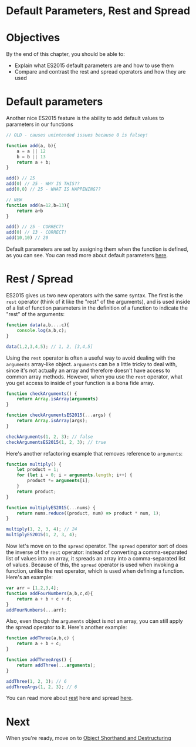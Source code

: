#  Default Parameters, Rest and Spread

# Objectives

By the end of this chapter, you should be able to:

- Explain what ES2015 default parameters are and how to use them
- Compare and contrast the rest and spread operators and how they are used

# Default parameters

Another nice ES2015 feature is the ability to add default values to parameters in our functions

```js
// OLD - causes unintended issues because 0 is falsey!

function add(a, b){
    a = a || 12
    b = b || 13
    return a + b;
}

add() // 25
add(0) // 25 - WHY IS THIS??
add(0,0) // 25 - WHAT IS HAPPENING??

// NEW
function add(a=12,b=13){
    return a+b
}

add() // 25 - CORRECT!
add(0) // 13 - CORRECT!
add(10,10) // 20
```

Default parameters are set by assigning them when the function is defined, as you can see. You can read more about default parameters [here](https://developer.mozilla.org/en-US/docs/Web/JavaScript/Reference/Functions/Default_parameters).

# Rest / Spread

ES2015 gives us two new operators with the same syntax. The first is the `rest` operator (think of it like the "rest" of the arguments), and is used inside of a list of function parameters in the definition of a function to indicate the "rest" of the arguments:

```js
function data(a,b,...c){
    console.log(a,b,c);
}

data(1,2,3,4,5); // 1, 2, [3,4,5]
```

Using the `rest` operator is often a useful way to avoid dealing with the `arguments` array-like object. `arguments` can be a little tricky to deal with, since it's not actually an array and therefore doesn't have access to common array methods. However, when you use the `rest` operator, what you get access to inside of your function is a bona fide array.

```js
function checkArguments() {
    return Array.isArray(arguments)
}

function checkArgumentsES2015(...args) {
    return Array.isArray(args);
}

checkArguments(1, 2, 3); // false
checkArgumentsES2015(1, 2, 3); // true
```

Here's another refactoring example that removes reference to `arguments`:

```js
function multiply() {
    let product = 1;
    for (let i = 0; i < arguments.length; i++) {
        product *= arguments[i];
    }
    return product;
}

function multiplyES2015(...nums) {
    return nums.reduce((product, num) => product * num, 1);
}

multiply(1, 2, 3, 4); // 24
multiplyES2015(1, 2, 3, 4);
```

Now let's move on to the `spread` operator. The `spread` operator sort of does the inverse of the `rest` operator: instead of converting a comma-separated list of values into an array, it spreads an array into a comma-separated list of values. Because of this, the `spread` operator is used when invoking a function, unlike the rest operator, which is used when defining a function. Here's an example:

```js
var arr = [1,2,3,4];
function addFourNumbers(a,b,c,d){
    return a + b + c + d;
}
addFourNumbers(...arr);
```

Also, even though the `arguments` object is not an array, you can still apply the spread operator to it. Here's another example:

```js
function addThree(a,b,c) {
    return a + b + c;
}

function addThreeArgs() {
    return addThree(...arguments);
}

addThree(1, 2, 3); // 6
addThreeArgs(1, 2, 3); // 6
```

You can read more about [rest](https://developer.mozilla.org/en-US/docs/Web/JavaScript/Reference/Functions/rest_parameters) here and spread [here](https://developer.mozilla.org/en-US/docs/Web/JavaScript/Reference/Operators/Spread_operator).

# Next

When you're ready, move on to [Object Shorthand and Destructuring](./04-object.md)
